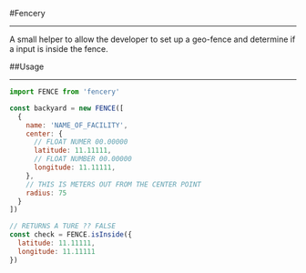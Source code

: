 #Fencery
***
A small helper to allow the developer to set up a geo-fence and determine if a input is inside the fence.

##Usage
***
```javascript
import FENCE from 'fencery'

const backyard = new FENCE([
  {
    name: 'NAME_OF_FACILITY',
    center: {
      // FLOAT NUMER 00.00000
      latitude: 11.11111,
      // FLOAT NUMBER 00.00000
      longitude: 11.11111,
    },
    // THIS IS METERS OUT FROM THE CENTER POINT
    radius: 75
  }
])

// RETURNS A TURE ?? FALSE
const check = FENCE.isInside({
  latitude: 11.11111,
  longitude: 11.11111
})
```
